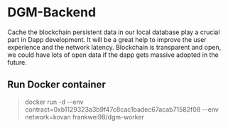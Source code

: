 # DGM-Backend

Cache the blockchain persistent data in our local database play a crucial part in Dapp development.
It will be a great help to improve the user experience and the network latency.
Blockchain is transparent and open, we could have lots of open data if the dapp gets massive adopted in the future.

## Run Docker container

> docker run -d --env contract=0xb1129323a3b9f47c8cac1badec67acab71582f08 --env network=kovan frankwei98/dgm-worker 